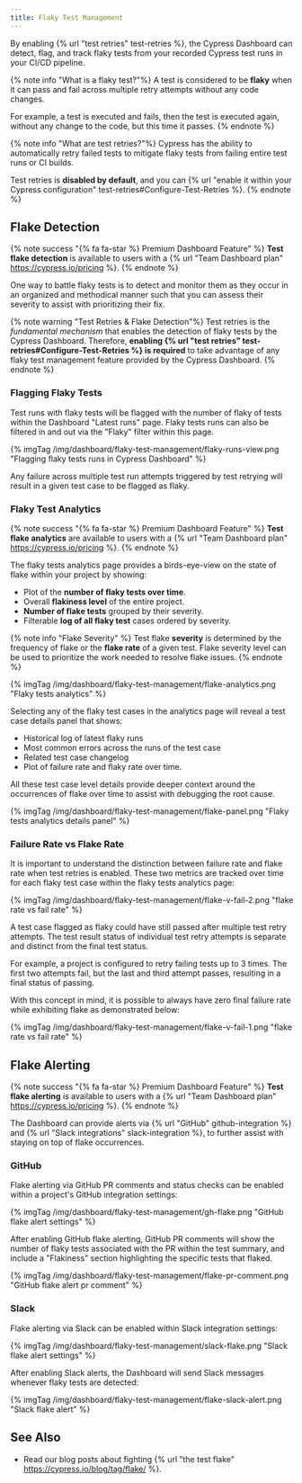 ```yaml
---
title: Flaky Test Management
---
```


By enabling {% url "test retries" test-retries %}, the Cypress Dashboard can detect, flag, and track flaky tests from your recorded Cypress test runs in your CI/CD pipeline.

{% note info "What is a flaky test?"%}
A test is considered to be **flaky** when it can pass and fail across multiple retry attempts without any code changes.

For example, a test is executed and fails, then the test is executed again, without any change to the code, but this time it passes.
{% endnote %}

{% note info "What are test retries?"%}
Cypress has the ability to automatically retry failed tests to mitigate flaky tests from failing entire test runs or CI builds.

Test retries is **disabled by default**, and you can {% url "enable it within your Cypress configuration" test-retries#Configure-Test-Retries %}.
{% endnote %}

## Flake Detection

{% note success "{% fa fa-star %} Premium Dashboard Feature" %}
**Test flake detection** is available to users with a {% url "Team Dashboard plan" https://cypress.io/pricing %}.
{% endnote %}

One way to battle flaky tests is to detect and monitor them as they occur in an organized and methodical manner such that you can assess their severity to assist with prioritizing their fix.

{% note warning "Test Retries & Flake Detection"%}
Test retries is the *fundamental mechanism* that enables the detection of flaky tests by the Cypress Dashboard. Therefore, **enabling {% url "test retries" test-retries#Configure-Test-Retries %} is required** to take advantage of any flaky test management feature provided by the Cypress Dashboard.
{% endnote %}

### Flagging Flaky Tests

Test runs with flaky tests will be flagged with the number of flaky of tests within the Dashboard "Latest runs" page. Flaky tests runs can also be filtered in and out via the "Flaky" filter within this page.

{% imgTag /img/dashboard/flaky-test-management/flaky-runs-view.png "Flagging flaky tests runs in Cypress Dashboard" %}

Any failure across multiple test run attempts triggered by test retrying will result in a given test case to be flagged as flaky.

### Flaky Test Analytics

{% note success "{% fa fa-star %} Premium Dashboard Feature" %}
**Test flake analytics** are available to users with a {% url "Team Dashboard plan" https://cypress.io/pricing %}.
{% endnote %}

The flaky tests analytics page provides a birds-eye-view on the state of flake within your project by showing:

- Plot of the **number of flaky tests over time**.
- Overall **flakiness level** of the entire project.
- **Number of flake tests** grouped by their severity.
- Filterable **log of all flaky test** cases ordered by severity.

{% note info "Flake Severity" %}
Test flake **severity** is determined by the frequency of flake or the **flake rate** of a given test. Flake severity level can be used to prioritize the work needed to resolve flake issues.
{% endnote %}

{% imgTag /img/dashboard/flaky-test-management/flake-analytics.png "Flaky tests analytics" %}

Selecting any of the flaky test cases in the analytics page will reveal a test case details panel that shows:

- Historical log of latest flaky runs
- Most common errors across the runs of the test case
- Related test case changelog
- Plot of failure rate and flaky rate over time.

All these test case level details provide deeper context around the occurrences of flake over time to assist with debugging the root cause.

{% imgTag /img/dashboard/flaky-test-management/flake-panel.png "Flaky tests analytics details panel" %}

### Failure Rate vs Flake Rate

It is important to understand the distinction between failure rate and flake rate when test retries is enabled. These two metrics are tracked over time for each flaky test case within the flaky tests analytics page:

{% imgTag /img/dashboard/flaky-test-management/flake-v-fail-2.png "flake rate vs fail rate" %}

A test case flagged as flaky could have still passed after multiple test retry attempts. The test result status of individual test retry attempts is separate and distinct from the final test status.

For example, a project is configured to retry failing tests up to 3 times. The first two attempts fail, but the last and third attempt passes, resulting in a final status of passing.

With this concept in mind, it is possible to always have zero final failure rate while exhibiting flake as demonstrated below:

{% imgTag /img/dashboard/flaky-test-management/flake-v-fail-1.png "flake rate vs fail rate" %}

## Flake Alerting

{% note success "{% fa fa-star %} Premium Dashboard Feature" %}
**Test flake alerting** is available to users with a {% url "Team Dashboard plan" https://cypress.io/pricing %}.
{% endnote %}

The Dashboard can provide alerts via {% url "GitHub" github-integration %} and {% url "Slack integrations" slack-integration %}, to further assist with staying on top of flake occurrences.

### GitHub

Flake alerting via GitHub PR comments and status checks can be enabled within a project's GitHub integration settings:

{% imgTag /img/dashboard/flaky-test-management/gh-flake.png "GitHub flake alert settings" %}

After enabling GitHub flake alerting, GitHub PR comments will show the number of flaky tests associated with the PR within the test summary, and include a "Flakiness" section highlighting the specific tests that flaked.

{% imgTag /img/dashboard/flaky-test-management/flake-pr-comment.png "GitHub flake alert pr comment" %}

### Slack

Flake alerting via Slack can be enabled within Slack integration settings:

{% imgTag /img/dashboard/flaky-test-management/slack-flake.png "Slack flake alert settings" %}

After enabling Slack alerts, the Dashboard will send Slack messages whenever flaky tests are detected:

{% imgTag /img/dashboard/flaky-test-management/flake-slack-alert.png "Slack flake alert" %}

## See Also

- Read our blog posts about fighting {% url "the test flake" https://cypress.io/blog/tag/flake/ %}.
